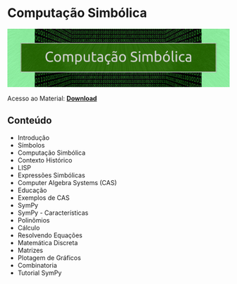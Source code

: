 # Computação Simbólica

![img](https://raw.githubusercontent.com/the-akira/CC33Z/master/Imagens/CompSimb.png)

Acesso ao Material: **[Download](https://github.com/the-akira/CC33Z/raw/master/Cursos/Computa%C3%A7%C3%A3o%20Simb%C3%B3lica/CompSimb%C3%B3lica.pdf)**

## Conteúdo

- Introdução
- Símbolos
- Computação Simbólica
- Contexto Histórico
- LISP
- Expressões Simbólicas
- Computer Algebra Systems (CAS)
- Educação
- Exemplos de CAS
- SymPy
- SymPy - Características
- Polinômios
- Cálculo
- Resolvendo Equações
- Matemática Discreta
- Matrizes
- Plotagem de Gráficos
- Combinatoria
- Tutorial SymPy
